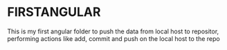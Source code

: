 # FIRSTANGULAR
This is my first angular folder to push the data from local host to repositor, performing actions like add, commit and push on the local host to the repo
